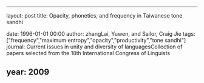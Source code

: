 ---
layout: post
title: Opacity, phonetics, and frequency in Taiwanese tone sandhi

date: 1996-01-01 00:00
author: zhangLai, Yuwen, and Sailor, Craig Jie
tags: ["frequency","maximum entropy","opacity","productivity","tone sandhi"]
journal: Current issues in unity and diversity of languagesCollection of papers selected from the 18th International Congress of Linguists

year: 2009
----